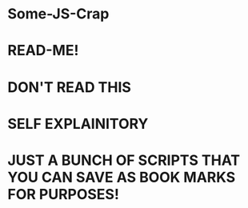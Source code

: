 # Some-JS-Crap
# READ-ME!
# DON'T READ THIS
# SELF EXPLAINITORY
# JUST A BUNCH OF SCRIPTS THAT YOU CAN SAVE AS BOOK MARKS FOR PURPOSES!

